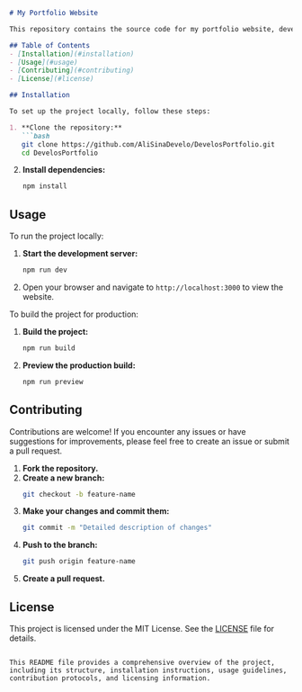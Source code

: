 ```markdown
# My Portfolio Website

This repository contains the source code for my portfolio website, developed utilizing SvelteKit and Tailwind CSS. The project showcases my professional experience, projects, and skills in a modern and responsive web interface.

## Table of Contents
- [Installation](#installation)
- [Usage](#usage)
- [Contributing](#contributing)
- [License](#license)

## Installation

To set up the project locally, follow these steps:

1. **Clone the repository:**
   ```bash
   git clone https://github.com/AliSinaDevelo/DevelosPortfolio.git
   cd DevelosPortfolio
   ```

2. **Install dependencies:**
   ```bash
   npm install
   ```

## Usage

To run the project locally:

1. **Start the development server:**
   ```bash
   npm run dev
   ```

2. Open your browser and navigate to `http://localhost:3000` to view the website.

To build the project for production:

1. **Build the project:**
   ```bash
   npm run build
   ```

2. **Preview the production build:**
   ```bash
   npm run preview
   ```

## Contributing

Contributions are welcome! If you encounter any issues or have suggestions for improvements, please feel free to create an issue or submit a pull request.

1. **Fork the repository.**
2. **Create a new branch:**
   ```bash
   git checkout -b feature-name
   ```
3. **Make your changes and commit them:**
   ```bash
   git commit -m "Detailed description of changes"
   ```
4. **Push to the branch:**
   ```bash
   git push origin feature-name
   ```
5. **Create a pull request.**

## License

This project is licensed under the MIT License. See the [LICENSE](./LICENSE) file for details.
```

This README file provides a comprehensive overview of the project, including its structure, installation instructions, usage guidelines, contribution protocols, and licensing information.
```
